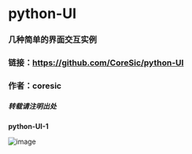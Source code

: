 # python-UI
### 几种简单的界面交互实例
### 链接：https://github.com/CoreSic/python-UI
### 作者：coresic
##### 转载请注明出处
**python-UI-1**

![image](https://user-images.githubusercontent.com/76642936/115148948-4816f480-a094-11eb-9302-221b83f54239.png)

